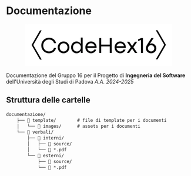# Documentazione
<p align=center>
<img src="https://github.com/CodeHex16/documentazione/blob/main/template/images/logo_extended_b.webp" width=400 alt="CodeHex16 Logo">
</p>

Documentazione del Gruppo 16 per il Progetto di **Ingegneria del Software** dell'Università degli Studi di Padova _A.A. 2024-2025_

## Struttura delle cartelle

```
documentazione/
    ├── 📂 template/        # file di template per i documenti
    │   └── 📂 images/      # assets per i documenti
    └── 📂 verbali/
        ├── 📂 interni/
        │   ├── 📂 source/
        │   └── 📄 *.pdf
        └── 📂 esterni/
            ├── 📂 source/
            └── 📄 *.pdf
```
